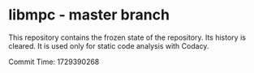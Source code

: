 # libmpc - master branch

This repository contains the frozen state of the repository.
Its history is cleared. It is used only for static code
analysis with Codacy.

Commit Time: 1729390268